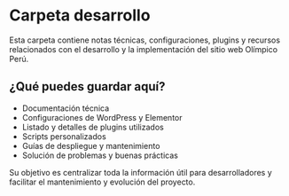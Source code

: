 # Carpeta desarrollo

Esta carpeta contiene notas técnicas, configuraciones, plugins y recursos relacionados con el desarrollo y la implementación del sitio web Olímpico Perú.

## ¿Qué puedes guardar aquí?
- Documentación técnica
- Configuraciones de WordPress y Elementor
- Listado y detalles de plugins utilizados
- Scripts personalizados
- Guías de despliegue y mantenimiento
- Solución de problemas y buenas prácticas

Su objetivo es centralizar toda la información útil para desarrolladores y facilitar el mantenimiento y evolución del proyecto.
